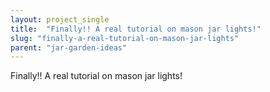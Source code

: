 ```yaml
---
layout: project_single
title:  "Finally!! A real tutorial on mason jar lights!"
slug: "finally-a-real-tutorial-on-mason-jar-lights"
parent: "jar-garden-ideas"
---
```

Finally!! A real tutorial on mason jar lights!